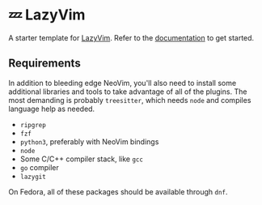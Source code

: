 # 💤 LazyVim

A starter template for [LazyVim](https://github.com/LazyVim/LazyVim).
Refer to the [documentation](https://lazyvim.github.io/installation) to get started.

## Requirements

In addition to bleeding edge NeoVim, you'll also need to install some
additional libraries and tools to take advantage of all of the plugins.
The most demanding is probably `treesitter`, which needs `node` and compiles
language help as needed.

- `ripgrep`
- `fzf`
- `python3`, preferably with NeoVim bindings
- `node`
- Some C/C++ compiler stack, like `gcc`
- `go` compiler
- `lazygit`

On Fedora, all of these packages should be available through `dnf`.

